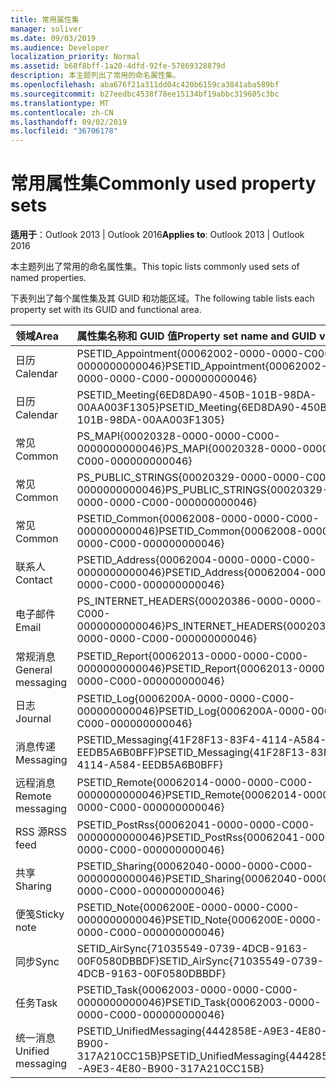 ```yaml
---
title: 常用属性集
manager: soliver
ms.date: 09/03/2019
ms.audience: Developer
localization_priority: Normal
ms.assetid: b68f8bff-1a20-4dfd-92fe-57869328879d
description: 本主题列出了常用的命名属性集。
ms.openlocfilehash: aba676f21a311dd04c420b6159ca3841aba589bf
ms.sourcegitcommit: b27eedbc4538f78ee15134bf19abbc319605c3bc
ms.translationtype: MT
ms.contentlocale: zh-CN
ms.lasthandoff: 09/02/2019
ms.locfileid: "36706178"
---
```

# <a name="commonly-used-property-sets"></a><span data-ttu-id="48163-103">常用属性集</span><span class="sxs-lookup"><span data-stu-id="48163-103">Commonly used property sets</span></span>

<span data-ttu-id="48163-104">**适用于**：Outlook 2013 | Outlook 2016</span><span class="sxs-lookup"><span data-stu-id="48163-104">**Applies to**: Outlook 2013 | Outlook 2016</span></span> 
  
<span data-ttu-id="48163-105">本主题列出了常用的命名属性集。</span><span class="sxs-lookup"><span data-stu-id="48163-105">This topic lists commonly used sets of named properties.</span></span>
  
<span data-ttu-id="48163-106">下表列出了每个属性集及其 GUID 和功能区域。</span><span class="sxs-lookup"><span data-stu-id="48163-106">The following table lists each property set with its GUID and functional area.</span></span>
  
|<span data-ttu-id="48163-107">领域</span><span class="sxs-lookup"><span data-stu-id="48163-107">Area</span></span>|<span data-ttu-id="48163-108">属性集名称和 GUID 值</span><span class="sxs-lookup"><span data-stu-id="48163-108">Property set name and GUID value</span></span>|
|:-----|:-----|
|<span data-ttu-id="48163-109">日历</span><span class="sxs-lookup"><span data-stu-id="48163-109">Calendar</span></span>  <br/> |<span data-ttu-id="48163-110">PSETID_Appointment{00062002-0000-0000-C000-0000000000046}</span><span class="sxs-lookup"><span data-stu-id="48163-110">PSETID_Appointment{00062002-0000-0000-C000-000000000046}</span></span>  <br/> |
|<span data-ttu-id="48163-111">日历</span><span class="sxs-lookup"><span data-stu-id="48163-111">Calendar</span></span>  <br/> |<span data-ttu-id="48163-112">PSETID_Meeting{6ED8DA90-450B-101B-98DA-00AA003F1305}</span><span class="sxs-lookup"><span data-stu-id="48163-112">PSETID_Meeting{6ED8DA90-450B-101B-98DA-00AA003F1305}</span></span>  <br/> |
|<span data-ttu-id="48163-113">常见</span><span class="sxs-lookup"><span data-stu-id="48163-113">Common</span></span>  <br/> |<span data-ttu-id="48163-114">PS_MAPI{00020328-0000-0000-C000-0000000000046}</span><span class="sxs-lookup"><span data-stu-id="48163-114">PS_MAPI{00020328-0000-0000-C000-000000000046}</span></span>  <br/> |
|<span data-ttu-id="48163-115">常见</span><span class="sxs-lookup"><span data-stu-id="48163-115">Common</span></span>  <br/> |<span data-ttu-id="48163-116">PS_PUBLIC_STRINGS{00020329-0000-0000-C000-0000000000046}</span><span class="sxs-lookup"><span data-stu-id="48163-116">PS_PUBLIC_STRINGS{00020329-0000-0000-C000-000000000046}</span></span>  <br/> |
|<span data-ttu-id="48163-117">常见</span><span class="sxs-lookup"><span data-stu-id="48163-117">Common</span></span>  <br/> |<span data-ttu-id="48163-118">PSETID_Common{00062008-0000-0000-C000-000000000046}</span><span class="sxs-lookup"><span data-stu-id="48163-118">PSETID_Common{00062008-0000-0000-C000-000000000046}</span></span>  <br/> |
|<span data-ttu-id="48163-119">联系人</span><span class="sxs-lookup"><span data-stu-id="48163-119">Contact</span></span>  <br/> |<span data-ttu-id="48163-120">PSETID_Address{00062004-0000-0000-C000-0000000000046}</span><span class="sxs-lookup"><span data-stu-id="48163-120">PSETID_Address{00062004-0000-0000-C000-000000000046}</span></span>  <br/> |
|<span data-ttu-id="48163-121">电子邮件</span><span class="sxs-lookup"><span data-stu-id="48163-121">Email</span></span>  <br/> |<span data-ttu-id="48163-122">PS_INTERNET_HEADERS{00020386-0000-0000-C000-0000000000046}</span><span class="sxs-lookup"><span data-stu-id="48163-122">PS_INTERNET_HEADERS{00020386-0000-0000-C000-000000000046}</span></span>  <br/> |
|<span data-ttu-id="48163-123">常规消息</span><span class="sxs-lookup"><span data-stu-id="48163-123">General messaging</span></span>  <br/> |<span data-ttu-id="48163-124">PSETID_Report{00062013-0000-0000-C000-0000000000046}</span><span class="sxs-lookup"><span data-stu-id="48163-124">PSETID_Report{00062013-0000-0000-C000-000000000046}</span></span>  <br/> |
|<span data-ttu-id="48163-125">日志</span><span class="sxs-lookup"><span data-stu-id="48163-125">Journal</span></span>  <br/> |<span data-ttu-id="48163-126">PSETID_Log{0006200A-0000-0000-C000-000000000046}</span><span class="sxs-lookup"><span data-stu-id="48163-126">PSETID_Log{0006200A-0000-0000-C000-000000000046}</span></span>  <br/> |
|<span data-ttu-id="48163-127">消息传递</span><span class="sxs-lookup"><span data-stu-id="48163-127">Messaging</span></span>  <br/> |<span data-ttu-id="48163-128">PSETID_Messaging{41F28F13-83F4-4114-A584-EEDB5A6B0BFF}</span><span class="sxs-lookup"><span data-stu-id="48163-128">PSETID_Messaging{41F28F13-83F4-4114-A584-EEDB5A6B0BFF}</span></span>  <br/> |
|<span data-ttu-id="48163-129">远程消息</span><span class="sxs-lookup"><span data-stu-id="48163-129">Remote messaging</span></span>  <br/> |<span data-ttu-id="48163-130">PSETID_Remote{00062014-0000-0000-C000-0000000000046}</span><span class="sxs-lookup"><span data-stu-id="48163-130">PSETID_Remote{00062014-0000-0000-C000-000000000046}</span></span>  <br/> |
|<span data-ttu-id="48163-131">RSS 源</span><span class="sxs-lookup"><span data-stu-id="48163-131">RSS feed</span></span>  <br/> |<span data-ttu-id="48163-132">PSETID_PostRss{00062041-0000-0000-C000-0000000000046}</span><span class="sxs-lookup"><span data-stu-id="48163-132">PSETID_PostRss{00062041-0000-0000-C000-000000000046}</span></span>  <br/> |
|<span data-ttu-id="48163-133">共享</span><span class="sxs-lookup"><span data-stu-id="48163-133">Sharing</span></span>  <br/> |<span data-ttu-id="48163-134">PSETID_Sharing{00062040-0000-0000-C000-0000000000046}</span><span class="sxs-lookup"><span data-stu-id="48163-134">PSETID_Sharing{00062040-0000-0000-C000-000000000046}</span></span>  <br/> |
|<span data-ttu-id="48163-135">便笺</span><span class="sxs-lookup"><span data-stu-id="48163-135">Sticky note</span></span>  <br/> |<span data-ttu-id="48163-136">PSETID_Note{0006200E-0000-0000-C000-0000000000046}</span><span class="sxs-lookup"><span data-stu-id="48163-136">PSETID_Note{0006200E-0000-0000-C000-000000000046}</span></span>  <br/> |
|<span data-ttu-id="48163-137">同步</span><span class="sxs-lookup"><span data-stu-id="48163-137">Sync</span></span>  <br/> |<span data-ttu-id="48163-138">SETID_AirSync{71035549-0739-4DCB-9163-00F0580DBBDF}</span><span class="sxs-lookup"><span data-stu-id="48163-138">SETID_AirSync{71035549-0739-4DCB-9163-00F0580DBBDF}</span></span>  <br/> |
|<span data-ttu-id="48163-139">任务</span><span class="sxs-lookup"><span data-stu-id="48163-139">Task</span></span>  <br/> |<span data-ttu-id="48163-140">PSETID_Task{00062003-0000-0000-C000-0000000000046}</span><span class="sxs-lookup"><span data-stu-id="48163-140">PSETID_Task{00062003-0000-0000-C000-000000000046}</span></span>  <br/> |
|<span data-ttu-id="48163-141">统一消息</span><span class="sxs-lookup"><span data-stu-id="48163-141">Unified messaging</span></span>  <br/> |<span data-ttu-id="48163-142">PSETID_UnifiedMessaging{4442858E-A9E3-4E80-B900-317A210CC15B}</span><span class="sxs-lookup"><span data-stu-id="48163-142">PSETID_UnifiedMessaging{4442858E-A9E3-4E80-B900-317A210CC15B}</span></span>  <br/> |
   

